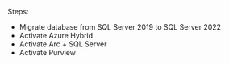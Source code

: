 Steps:

* Migrate database from SQL Server 2019 to SQL Server 2022
* Activate Azure Hybrid
* Activate Arc + SQL Server
* Activate Purview
